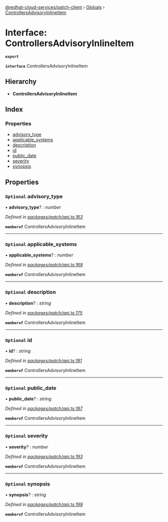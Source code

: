 [@redhat-cloud-services/patch-client](../README.md) › [Globals](../globals.md) › [ControllersAdvisoryInlineItem](controllersadvisoryinlineitem.md)

# Interface: ControllersAdvisoryInlineItem

**`export`** 

**`interface`** ControllersAdvisoryInlineItem

## Hierarchy

* **ControllersAdvisoryInlineItem**

## Index

### Properties

* [advisory_type](controllersadvisoryinlineitem.md#optional-advisory_type)
* [applicable_systems](controllersadvisoryinlineitem.md#optional-applicable_systems)
* [description](controllersadvisoryinlineitem.md#optional-description)
* [id](controllersadvisoryinlineitem.md#optional-id)
* [public_date](controllersadvisoryinlineitem.md#optional-public_date)
* [severity](controllersadvisoryinlineitem.md#optional-severity)
* [synopsis](controllersadvisoryinlineitem.md#optional-synopsis)

## Properties

### `Optional` advisory_type

• **advisory_type**? : *number*

*Defined in [packages/patch/api.ts:163](https://github.com/RedHatInsights/javascript-clients/blob/b0e959d/packages/patch/api.ts#L163)*

**`memberof`** ControllersAdvisoryInlineItem

___

### `Optional` applicable_systems

• **applicable_systems**? : *number*

*Defined in [packages/patch/api.ts:169](https://github.com/RedHatInsights/javascript-clients/blob/b0e959d/packages/patch/api.ts#L169)*

**`memberof`** ControllersAdvisoryInlineItem

___

### `Optional` description

• **description**? : *string*

*Defined in [packages/patch/api.ts:175](https://github.com/RedHatInsights/javascript-clients/blob/b0e959d/packages/patch/api.ts#L175)*

**`memberof`** ControllersAdvisoryInlineItem

___

### `Optional` id

• **id**? : *string*

*Defined in [packages/patch/api.ts:181](https://github.com/RedHatInsights/javascript-clients/blob/b0e959d/packages/patch/api.ts#L181)*

**`memberof`** ControllersAdvisoryInlineItem

___

### `Optional` public_date

• **public_date**? : *string*

*Defined in [packages/patch/api.ts:187](https://github.com/RedHatInsights/javascript-clients/blob/b0e959d/packages/patch/api.ts#L187)*

**`memberof`** ControllersAdvisoryInlineItem

___

### `Optional` severity

• **severity**? : *number*

*Defined in [packages/patch/api.ts:193](https://github.com/RedHatInsights/javascript-clients/blob/b0e959d/packages/patch/api.ts#L193)*

**`memberof`** ControllersAdvisoryInlineItem

___

### `Optional` synopsis

• **synopsis**? : *string*

*Defined in [packages/patch/api.ts:199](https://github.com/RedHatInsights/javascript-clients/blob/b0e959d/packages/patch/api.ts#L199)*

**`memberof`** ControllersAdvisoryInlineItem
